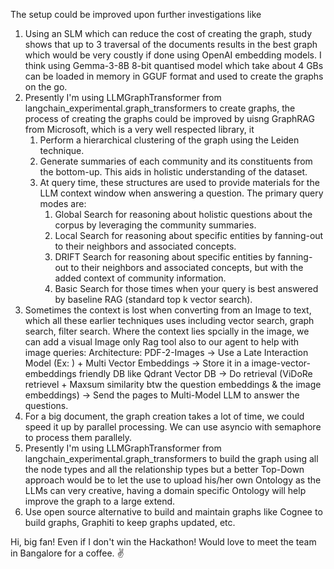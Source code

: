 The setup could be improved upon further investigations like
1. Using an SLM which can reduce the cost of creating the graph, study shows that up to 3 traversal of the documents results in the best graph which would be very coustly if done using OpenAI embedding models. I think using Gemma-3-8B 8-bit quantised model which take about 4 GBs can be loaded in memory in GGUF format and used to create the graphs on the go. 
2. Presently I'm using LLMGraphTransformer from langchain_experimental.graph_transformers to create graphs, the process of creating the graphs could be improved by uisng GraphRAG from Microsoft, which is a very well respected library, it 
    1. Perform a hierarchical clustering of the graph using the Leiden technique.
    2. Generate summaries of each community and its constituents from the bottom-up. This aids in holistic understanding of the dataset.
    3. At query time, these structures are used to provide materials for the LLM context window when answering a question. The primary query modes are:
        1. Global Search for reasoning about holistic questions about the corpus by leveraging the community summaries.
        2. Local Search for reasoning about specific entities by fanning-out to their neighbors and associated concepts.
        3. DRIFT Search for reasoning about specific entities by fanning-out to their neighbors and associated concepts, but with the added context of community information.
        4. Basic Search for those times when your query is best answered by baseline RAG (standard top k vector search).
3. Sometimes the context is lost when converting from an Image to text, which all these earlier techniques uses including vector search, graph search, filter search. Where the context lies spcially in the image, we can add a visual Image only Rag tool also to our agent to help with image queries:
Architecture:
PDF-2-Images -> Use a Late Interaction Model (Ex: ) + Multi Vector Embeddings -> Store it in a image-vector-embeddings friendly DB like Qdrant Vector DB -> Do retrieval (ViDoRe retrievel + Maxsum similarity btw the question embeddings & the image embeddings) -> Send the pages to Multi-Model LLM to answer the questions.
4. For a big document, the graph creation takes a lot of time, we could speed it up by parallel processing. We can use asyncio with semaphore to process them parallely.
5. Presently I'm using LLMGraphTransformer from langchain_experimental.graph_transformers to build the graph using all the node types and all the relationship types but a better Top-Down approach would be to let the use to upload his/her own Ontology as the LLMs can very creative, having a domain specific Ontology will help improve the graph to a large extend. 
6. Use open source alternative to build and maintain graphs like Cognee to build graphs, Graphiti to keep graphs updated, etc.


Hi, big fan!
Even if I don't win the Hackathon! Would love to meet the team in Bangalore for a coffee. ✌️